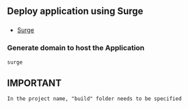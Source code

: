 ## Deploy application using Surge

###
- [Surge](https://surge.sh/)

### Generate domain to host the Application
`surge`

## IMPORTANT

```
In the project name, "build" folder needs to be specified
```